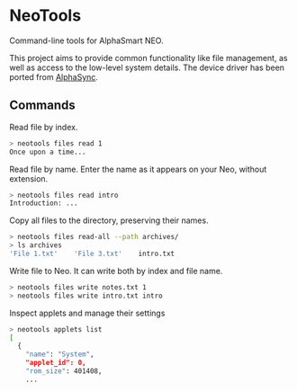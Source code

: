 # NeoTools

Command-line tools for AlphaSmart NEO.

This project aims to provide common functionality like file management, as well as 
access to the low-level system details.
The device driver has been ported from [AlphaSync](https://github.com/tSoniq/alphasync/).

## Commands

Read file by index.

```bash
> neotools files read 1
Once upon a time...
````

Read file by name. Enter the name as it appears on your Neo, without extension.

```bash
> neotools files read intro
Introduction: ...
````

Copy all files to the directory, preserving their names.
```bash
> neotools files read-all --path archives/
> ls archives
'File 1.txt'    'File 3.txt'    intro.txt
```

Write file to Neo. It can write both by index and file name.
```bash
> neotools files write notes.txt 1
> neotools files write intro.txt intro
```

Inspect applets and manage their settings
```bash
> neotools applets list
[
  {
    "name": "System",
    "applet_id": 0,
    "rom_size": 401408,
    ...
  },
...
```

```bash
> neotools applets get-settings 0
[
  {
    "label": "Auto Repeat (16385)",
    "ident": 16385,
    "type": "OPTION",
    "value": {
      "selected": "On (4097)",
      "options": [
        "On (4097)",
        "Off (4098)"
      ]
    }
  },
...
```
Update system applet settings. Set idle time to five minutes.
```bash
> neotools --verbose applets set-settings 0 16388 5 4 59
```



## Installation

Confirm that you have Python 3 on your machine. Install neotools from the Python package repository with:
`pip3 install neotools`.

## Troubleshooting

### Access denied
`usb.core.USBError: [Errno 13] Access denied (insufficient permissions)`  
A simple way to fix it is to run the command with `sudo`. However, it is
better to give granular udev permissions to neotools. Add the following rule to 
the udev rules, into, for example `/lib/udev/rules.d/50-alphasmart.rules`.
```
ACTION=="add", SUBSYSTEMS=="usb", ATTRS{idVendor}=="081e", ATTRS{idProduct}=="bd01", MODE="660", GROUP="plugdev"
ACTION=="add", SUBSYSTEMS=="usb", ATTRS{idVendor}=="081e", ATTRS{idProduct}=="bd04", MODE="660", GROUP="plugdev"
```
Make sure that your user is a member of the `plugdev` group.

### Attempting to enter the Updater Mode
The device displays this message and is not responsive.
This happens when there are no applets installed. It is normal after running the
Neotools command `applets clear`. To resolve the problem, install an applet,
for example, AlphaWord or ControlPanel.
